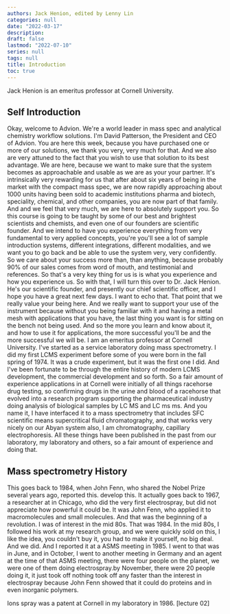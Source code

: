 ```yaml
---
authors: Jack Henion, edited by Lenny Lin
categories: null
date: "2022-03-17"
description:  
draft: false
lastmod: "2022-07-10"
series: null
tags: null
title: Introduction
toc: true
---
```


Jack Henion is an emeritus professor at Cornell University.

<!--more-->
## Self Introduction  

Okay, welcome to Advion. We're a world leader in mass spec and analytical chemistry workflow solutions. I'm David Patterson, the President and CEO of Advion. You are here this week, because you have purchased one or more of our solutions, we thank you very, very much for that. And we also are very attuned to the fact that you wish to use that solution to its best advantage. We are here, because we want to make sure that the system becomes as approachable and usable as we are as your your partner. It's intrinsically very rewarding for us that after about six years of being in the market with the compact mass spec, we are now rapidly approaching about 1000 units having been sold to academic institutions pharma and biotech, speciality, chemical, and other companies, you are now part of that family. And and we feel that very much, we are here to absolutely support you. So this course is going to be taught by some of our best and brightest scientists and chemists, and even one of our founders are scientific founder. And we intend to have you experience everything from very fundamental to very applied concepts, you're you'll see a lot of sample introduction systems, different integrations, different modalities, and we want you to go back and be able to use the system very, very confidently. So we care about your success more than, than anything, because probably 90% of our sales comes from word of mouth, and testimonial and references. So that's a very key thing for us is is what you experience and how you experience us. So with that, I will turn this over to Dr. Jack Henion. He's our scientific founder, and presently our chief scientific officer, and I hope you have a great next few days.
I want to echo that. That point that we really value your being here. And we really want to support your use of the instrument because without you being familiar with it and having a metal mesh with applications that you have, the last thing you want is for sitting on the bench not being used. And so the more you learn and know about it, and how to use it for applications, the more successful you'll be and the more successful we will be. I am an emeritus professor at Cornell University. I've started as a service laboratory doing mass spectrometry. I did my first LCMS experiment before some of you were born in the fall spring of 1974. It was a crude experiment, but it was the first one I did. And I've been fortunate to be through the entire history of modern LCMS development, the commercial development and so forth. So a fair amount of experience applications in at Cornell were initially of all things racehorse drug testing, so confirming drugs in the urine and blood of a racehorse that evolved into a research program supporting the pharmaceutical industry doing analysis of biological samples by LC MS and LC ms ms. And you name it, I have interfaced it to a mass spectrometry that includes SFC scientific means supercritical fluid chromatography, and that works very nicely on our Abyan system also, I am chromatography, capillary electrophoresis. All these things have been published in the past from our laboratory, my laboratory and others, so a fair amount of experience and doing that.  

## Mass spectrometry History

This goes back to 1984, when John Fenn, who shared the Nobel Prize several years ago, reported this. develop this. It actually goes back to 1967, a researcher at in Chicago, who did the very first electrospray, but did not appreciate how powerful it could be. It was John Fenn, who applied it to macromolecules and small molecules. And that was the beginning of a revolution. I was of interest in the mid 80s. That was 1984. In the mid 80s, I followed his work at my research group, and we were quickly sold on this, I like the idea, you couldn't buy it, you had to make it yourself, no big deal. And we did. And I reported it at a ASMS meeting in 1985. I went to that was in June, and in October, I went to another meeting in Germany and an agent at the time of that ASMS meeting, there were four people on the planet, we were one of them doing electrospray.by November, there were 20 people doing it, it just took off nothing took off any faster than the interest in electrospray because John Fenn showed that it could do proteins and in even inorganic polymers.  

Ions spray was a patent at Cornell in my laboratory in 1986. [lecture 02]